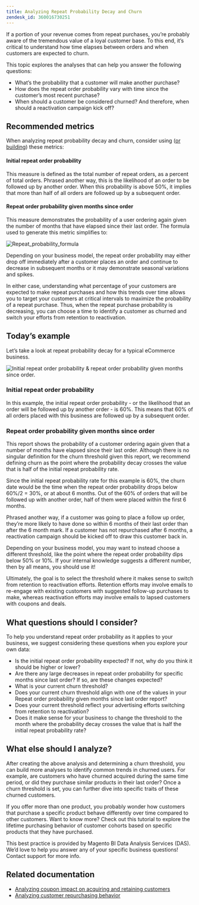 ```yaml
---
title: Analyzing Repeat Probability Decay and Churn
zendesk_id: 360016730251
---
```


If a portion of your revenue comes from repeat purchases, you’re probably aware of the tremendous value of a loyal customer base. To this end, it’s critical to understand how time elapses between orders and when customers are expected to churn.

This topic explores the analyses that can help you answer the following questions:

* What’s the probability that a customer will make another purchase?
* How does the repeat order probability vary with time since the customer’s most recent purchase?
* When should a customer be considered churned? And therefore, when should a reactivation campaign kick off?

## Recommended metrics

When analyzing repeat probability decay and churn, consider using ([or building](../data-user/reports/ess-manage-data-metrics.md)) these metrics:

#### Initial repeat order probability

This measure is defined as the total number of repeat orders, as a percent of total orders. Phrased another way, this is the likelihood of an order to be followed up by another order. When this probability is above 50%, it implies that more than half of all orders are followed up by a subsequent order.

#### Repeat order probability given months since order

This measure demonstrates the probability of a user ordering again given the number of months that have elapsed since their last order. The formula used to generate this metric simplifies to:

![Repeat\_probability\_formula](../assets/Repeat_probability_formula.png)

Depending on your business model, the repeat order probability may either drop off immediately after a customer places an order and continue to decrease in subsequent months or it may demonstrate seasonal variations and spikes.

In either case, understanding what percentage of your customers are expected to make repeat purchases and how this trends over time allows you to target your customers at critical intervals to maximize the probability of a repeat purchase. Thus, when the repeat purchase probability is decreasing, you can choose a time to identify a customer as churned and switch your efforts from retention to reactivation.

## Today’s example

Let’s take a look at repeat probability decay for a typical eCommerce business.

![Initial repeat order probability &amp; repeat order probability given months since order.](../assets/Order_probability_reports.png)

### Initial repeat order probability

In this example, the initial repeat order probability - or the likelihood that an order will be followed up by another order - is 60%. This means that 60% of all orders placed with this business are followed up by a subsequent order.

### Repeat order probability given months since order

This report shows the probability of a customer ordering again given that a number of months have elapsed since their last order. Although there is no singular definition for the churn threshold given this report, we recommend defining churn as the point where the probability decay crosses the value that is half of the initial repeat probability rate.

Since the initial repeat probability rate for this example is 60%, the churn date would be the time when the repeat order probability drops below 60%/2 = 30%, or at about 6 months. Out of the 60% of orders that will be followed up with another order, half of them were placed within the first 6 months.

Phrased another way, if a customer was going to place a follow up order, they’re more likely to have done so within 6 months of their last order than after the 6 month mark. If a customer has not repurchased after 6 months, a reactivation campaign should be kicked off to draw this customer back in.

Depending on your business model, you may want to instead choose a different threshold, like the point where the repeat order probability dips below 50% or 10%. If your internal knowledge suggests a different number, then by all means, you should use it!

Ultimately, the goal is to select the threshold where it makes sense to switch from retention to reactivation efforts. Retention efforts may involve emails to re-engage with existing customers with suggested follow-up purchases to make, whereas reactivation efforts may involve emails to lapsed customers with coupons and deals.

## What questions should I consider?

To help you understand repeat order probability as it applies to your business, we suggest considering these questions when you explore your own data:

* Is the initial repeat order probability expected? If not, why do you think it should be higher or lower?
* Are there any large decreases in repeat order probability for specific months since last order? If so, are these changes expected?
* What is your current churn threshold?
* Does your current churn threshold align with one of the values in your Repeat order probability given months since last order report?
* Does your current threshold reflect your advertising efforts switching from retention to reactivation?
* Does it make sense for your business to change the threshold to the month where the probability decay crosses the value that is half the initial repeat probability rate?

## What else should I analyze?

After creating the above analysis and determining a churn threshold, you can build more analyses to identify common trends in churned users. For example, are customers who have churned acquired during the same time period, or did they purchase similar products in their last order? Once a churn threshold is set, you can further dive into specific traits of these churned customers.

If you offer more than one product, you probably wonder how customers that purchase a specific product behave differently over time compared to other customers. Want to know more? Check out this tutorial to explore the lifetime purchasing behavior of customer cohorts based on specific products that they have purchased.

This best practice is provided by Magento BI Data Analysis Services (DAS). We’d love to help you answer any of your specific business questions! Contact support for more info.

## Related documentation

* [Analyzing coupon impact on acquiring and retaining customers](../data-analyst/analysis/coupon-impact.md)
* [Analyzing customer repurchasing behavior](../data-analyst/analysis/repurchase-behavior.md)
